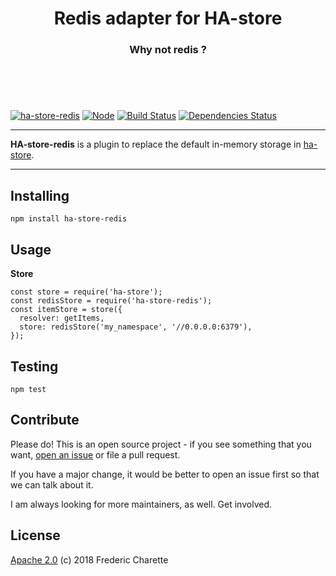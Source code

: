 <h1 align="center">
  Redis adapter for HA-store
</h1>
<h3 align="center">
    Why not redis ?
  <br/><br/><br/>
</h3>
<br/>

[![ha-store-redis](https://img.shields.io/npm/v/ha-store-redis.svg)](https://www.npmjs.com/package/ha-store-redis)
[![Node](https://img.shields.io/badge/node->%3D8.0-blue.svg)](https://nodejs.org)
[![Build Status](https://travis-ci.org/fed135/ha-redis-adapter.svg?branch=master)](https://travis-ci.org/fed135/ha-redis-adapter)
[![Dependencies Status](https://david-dm.org/fed135/ha-store-redis.svg)](https://david-dm.org/fed135/ha-store-redis)

---

**HA-store-redis** is a plugin to replace the default in-memory storage in [ha-store](https://github.com/fed135/ha-store).

---

## Installing

`npm install ha-store-redis`


## Usage

**Store**
```node
const store = require('ha-store');
const redisStore = require('ha-store-redis');
const itemStore = store({
  resolver: getItems,
  store: redisStore('my_namespace', '//0.0.0.0:6379'),
});
```


## Testing

`npm test`


## Contribute

Please do! This is an open source project - if you see something that you want, [open an issue](https://github.com/fed135/ha-redis-adapter/issues/new) or file a pull request.

If you have a major change, it would be better to open an issue first so that we can talk about it. 

I am always looking for more maintainers, as well. Get involved. 


## License 

[Apache 2.0](LICENSE) (c) 2018 Frederic Charette

